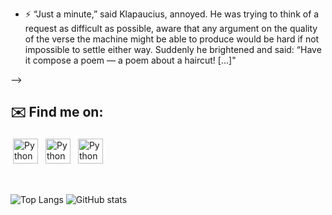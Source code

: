 

- ⚡ “Just a minute,” said Klapaucius, annoyed. He was trying to think of a request as difficult as possible, aware that any argument on the quality of the verse the machine might be able to produce would be hard if not impossible to settle either way. Suddenly he brightened and said:
“Have it compose a poem — a poem about a haircut! [...]"

-->

## ✉️ Find me on:

 <a href="https://www.linkedin.com/in/emanuel-chimanski-phd-321180216/" target="_blank" rel="noopener noreferrer"> <img src="https://cdn.jsdelivr.net/npm/simple-icons@v3/icons/linkedin.svg" alt="Python" height="40" style="vertical-align:top; margin:4px"></a>
 <a href="mailto:evchimanki@gmail.com"> <img src="https://cdn.jsdelivr.net/npm/simple-icons@v3/icons/gmail.svg" alt="Python" height="40" style="vertical-align:top; margin:4px"></a>
 <a ><img src="https://stallman.org/no-facebook.png" alt="Python" height="40" style="vertical-align:top; margin:4px"></a>

<br />

![Top Langs](https://github-readme-stats.vercel.app/api/top-langs/?username=evchimanski&theme=vue) ![GitHub stats](https://github-readme-stats.vercel.app/api?username=evchimanski&show_icons=true&theme=vue)




